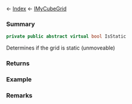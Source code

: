 ← [Index](Api-Index) ← [IMyCubeGrid](VRage.Game.ModAPI.Ingame.IMyCubeGrid)

### Summary

```csharp
private public abstract virtual bool IsStatic
```

Determines if the grid is static (unmoveable)

### Returns

### Example

### Remarks

